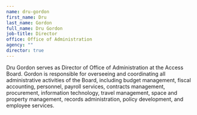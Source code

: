 ```yaml
---
name: dru-gordon
first_name: Dru
last_name: Gordon
full_name: Dru Gordon
job-title: Director
office: Office of Administration
agency: ""
director: true
---
```

D﻿ru Gordon serves as Director of Office of Administration at the Access Board. Gordon is responsible for overseeing and coordinating all administrative activities of the Board, including budget management, fiscal accounting, personnel, payroll services, contracts management, procurement, information technology, travel management, space and property management, records administration, policy development, and employee services.
